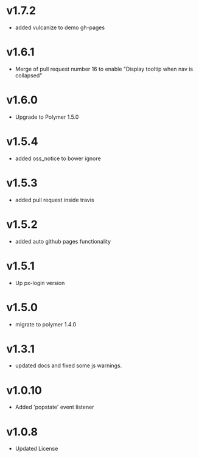 v1.7.2
==================
* added vulcanize to demo gh-pages

v1.6.1
==================
* Merge of pull request number 16 to enable "Display tooltip when nav is collapsed"

v1.6.0
==================
* Upgrade to Polymer 1.5.0

v1.5.4
==================
* added oss_notice to bower ignore

v1.5.3
==================
* added pull request inside travis

v1.5.2
==================
* added auto github pages functionality

v1.5.1
==================
* Up px-login version

v1.5.0
==================
* migrate to polymer 1.4.0

v1.3.1
===================
* updated docs and fixed some js warnings.

v1.0.10
===================
* Added 'popstate' event listener

v1.0.8
===================
* Updated License
